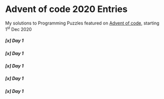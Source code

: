 # Advent of code 2020 Entries
My solutions to Programming Puzzles featured on [Advent of code](https://adventofcode.com/), starting 1<sup>st</sup> Dec 2020

##### [x] Day 1
##### [x] Day 1
##### [x] Day 1
##### [x] Day 1
##### [x] Day 1